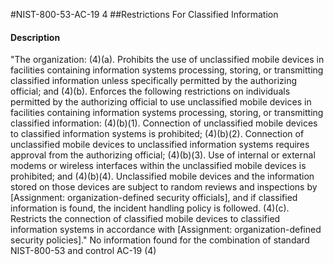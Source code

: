 #NIST-800-53-AC-19 4
##Restrictions For Classified Information
#### Description
"The organization:
   (4)(a).  Prohibits the use of unclassified mobile devices in facilities containing information systems processing, storing, or transmitting classified information unless specifically permitted by the authorizing official; and
   (4)(b).  Enforces the following restrictions on individuals permitted by the authorizing official to use unclassified mobile devices in facilities containing information systems processing, storing, or transmitting classified information:
   (4)(b)(1).  Connection of unclassified mobile devices to classified information systems is prohibited;
   (4)(b)(2).  Connection of unclassified mobile devices to unclassified information systems requires approval from the authorizing official;
   (4)(b)(3).  Use of internal or external modems or wireless interfaces within the unclassified mobile devices is prohibited; and
   (4)(b)(4).  Unclassified mobile devices and the information stored on those devices are subject to random reviews and inspections by [Assignment: organization-defined security officials], and if classified information is found, the incident handling policy is followed.
   (4)(c).  Restricts the connection of classified mobile devices to classified information systems in accordance with [Assignment: organization-defined security policies]."
No information found for the combination of standard NIST-800-53 and control AC-19 (4)
